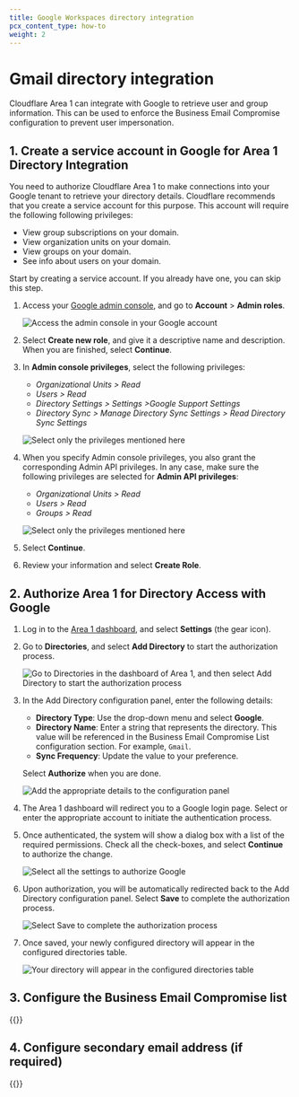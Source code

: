 ```yaml
---
title: Google Workspaces directory integration
pcx_content_type: how-to
weight: 2
---
```


# Gmail directory integration

Cloudflare Area 1 can integrate with Google to retrieve user and group information. This can be used to enforce the Business Email Compromise configuration to prevent user impersonation.

## 1. Create a service account in Google for Area 1 Directory Integration

You need to authorize Cloudflare Area 1 to make connections into your Google tenant to retrieve your directory details. Cloudflare recommends that you create a service account for this purpose. This account will require the following following privileges:

- View group subscriptions on your domain.
- View organization units on your domain.
- View groups on your domain.
- See info about users on your domain.

Start by creating a service account. If you already have one, you can skip this step.

1. Access your [Google admin console](https://admin.google.com/), and go to **Account** > **Admin roles**.

    ![Access the admin console in your Google account](/email-security/static/bec/gmail/step1-access-gadmin.png)

2. Select **Create new role**, and give it a descriptive name and description. When you are finished, select **Continue**.

3. In **Admin console privileges**, select the following privileges: 
    - _Organizational Units > Read_
    - _Users > Read_
    - _Directory Settings > Settings >Google Support Settings_
    - _Directory Sync > Manage Directory Sync Settings > Read Directory Sync Settings_

    ![Select only the privileges mentioned here](/email-security/static/bec/gmail/step3-console-privileges.png)

4. When you specify Admin console privileges, you also grant the corresponding Admin API privileges. In any case, make sure the following privileges are selected for **Admin API privileges**:
    - _Organizational Units > Read_
    - _Users > Read_
    - _Groups > Read_

    ![Select only the privileges mentioned here](/email-security/static/bec/gmail/step4-api-privileges.png)

5. Select **Continue**.

6. Review your information and select **Create Role**. 

## 2. Authorize Area 1 for Directory Access with Google

1. Log in to the [Area 1 dashboard](https://horizon.area1security.com/), and select **Settings** (the gear icon).

2. Go to **Directories**, and select **Add Directory** to start the authorization process.

    ![Go to Directories in the dashboard of Area 1, and then select Add Directory to start the authorization process](/email-security/static/bec/gmail/step2-directories.png)

3. In the Add Directory configuration panel, enter the following details:
    - **Directory Type**: Use the drop-down menu and select **Google**.
    - **Directory Name**: Enter a string that represents the directory. This value will be referenced in the Business Email Compromise List configuration section. For example, `Gmail`.
    - **Sync Frequency**: Update the value to your preference.

    Select **Authorize** when you are done.

    ![Add the appropriate details to the configuration panel](/email-security/static/bec/gmail/step3-directory-config-panel.png)

4. The Area 1 dashboard will redirect you to a Google login page. Select or enter the appropriate account to initiate the authentication process.

5. Once authenticated, the system will show a dialog box with a list of the required permissions. Check all the check-boxes, and select **Continue** to authorize the change.

    ![Select all the settings to authorize Google](/email-security/static/bec/gmail/step5-authorize-google.png)

6. Upon authorization, you will be automatically redirected back to the Add Directory configuration panel. Select **Save** to complete the authorization process.

    ![Select Save to complete the authorization process](/email-security/static/bec/gmail/step6-save.png)

7. Once saved, your newly configured directory will appear in the configured directories table.

    ![Your directory will appear in the configured directories table](/email-security/static/bec/gmail/step7-directories.png)

## 3. Configure the Business Email Compromise list

{{<render file="_bec-directory-guide-compromise-list.md">}}

## 4. Configure secondary email address (if required)

{{<render file="_bec-directory-guide-secondary-email.md">}}